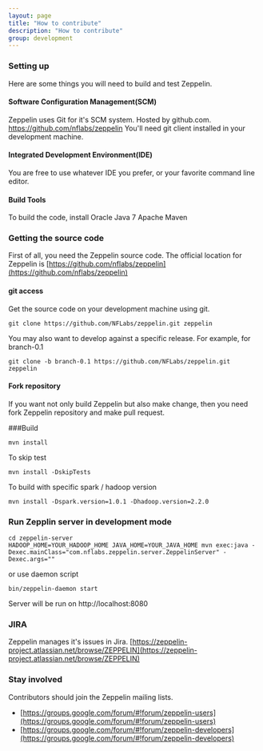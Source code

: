 ```yaml
---
layout: page
title: "How to contribute"
description: "How to contribute"
group: development
---
```



### Setting up
Here are some things you will need to build and test Zeppelin. 

#### Software Configuration Management(SCM)

Zeppelin uses Git for it's SCM system. Hosted by github.com. https://github.com/nflabs/zeppelin You'll need git client installed in your development machine. 

#### Integrated Development Environment(IDE)

You are free to use whatever IDE you prefer, or your favorite command line editor. 

#### Build Tools

To build the code, install
Oracle Java 7
Apache Maven

### Getting the source code
First of all, you need the Zeppelin source code. The official location for Zeppelin is [https://github.com/nflabs/zeppelin](https://github.com/nflabs/zeppelin)

#### git access

Get the source code on your development machine using git.

```
git clone https://github.com/NFLabs/zeppelin.git zeppelin
```

You may also want to develop against a specific release. For example, for branch-0.1

```
git clone -b branch-0.1 https://github.com/NFLabs/zeppelin.git zeppelin
```


#### Fork repository

If you want not only build Zeppelin but also make change, then you need fork Zeppelin repository and make pull request.


###Build

```
mvn install
```

To skip test

```
mvn install -DskipTests
```

To build with specific spark / hadoop version

```
mvn install -Dspark.version=1.0.1 -Dhadoop.version=2.2.0
```

### Run Zepplin server in development mode

```
cd zeppelin-server
HADOOP_HOME=YOUR_HADOOP_HOME JAVA_HOME=YOUR_JAVA_HOME mvn exec:java -Dexec.mainClass="com.nflabs.zeppelin.server.ZeppelinServer" -Dexec.args=""
```

or use daemon script

```
bin/zeppelin-daemon start
```


Server will be run on http://localhost:8080

### JIRA
Zeppelin manages it's issues in Jira. [https://zeppelin-project.atlassian.net/browse/ZEPPELIN](https://zeppelin-project.atlassian.net/browse/ZEPPELIN)

### Stay involved
Contributors should join the Zeppelin mailing lists.

* [https://groups.google.com/forum/#!forum/zeppelin-users](https://groups.google.com/forum/#!forum/zeppelin-users)
* [https://groups.google.com/forum/#!forum/zeppelin-developers](https://groups.google.com/forum/#!forum/zeppelin-developers)